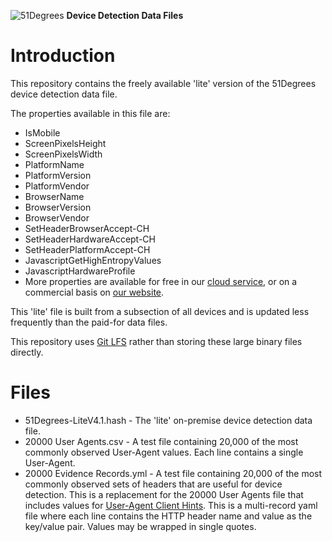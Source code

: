 ![51Degrees](https://51degrees.com/DesktopModules/FiftyOne/Distributor/Logo.ashx?utm_source=github&utm_medium=repository&utm_content=home&utm_campaign=c-open-source "Data rewards the curious") **Device Detection Data Files**

# Introduction

This repository contains the freely available 'lite' version of the 51Degrees device detection data file.

The properties available in this file are: 
- IsMobile
- ScreenPixelsHeight
- ScreenPixelsWidth
- PlatformName
- PlatformVersion
- PlatformVendor
- BrowserName
- BrowserVersion
- BrowserVendor
- SetHeaderBrowserAccept-CH
- SetHeaderHardwareAccept-CH
- SetHeaderPlatformAccept-CH
- JavascriptGetHighEntropyValues
- JavascriptHardwareProfile
- More properties are available for free in our [cloud service](https://configure.51degrees.com/), or on a commercial basis on [our website](https://51degrees.com/pricing).

This 'lite' file is built from a subsection of all devices and is updated less frequently than the paid-for data files.

This repository uses [Git LFS](https://git-lfs.github.com/) rather than storing these large binary files directly.

# Files

- 51Degrees-LiteV4.1.hash - The 'lite' on-premise device detection data file.
- 20000 User Agents.csv - A test file containing 20,000 of the most commonly observed User-Agent values. Each line contains a single User-Agent.
- 20000 Evidence Records.yml - A test file containing 20,000 of the most commonly observed sets of headers that are useful for device detection. This is a replacement for the 20000 User Agents file that includes values for [User-Agent Client Hints](https://learnclienthints.com/). This is a multi-record yaml file where each line contains the HTTP header name and value as the key/value pair. Values may be wrapped in single quotes.
